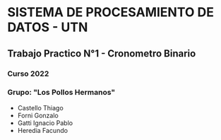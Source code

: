 # SISTEMA DE PROCESAMIENTO DE DATOS - UTN
## Trabajo Practico N°1 - Cronometro Binario
### Curso 2022
### Grupo: "Los Pollos Hermanos"

- Castello Thiago
- Forni Gonzalo
- Gatti Ignacio Pablo
- Heredia Facundo
